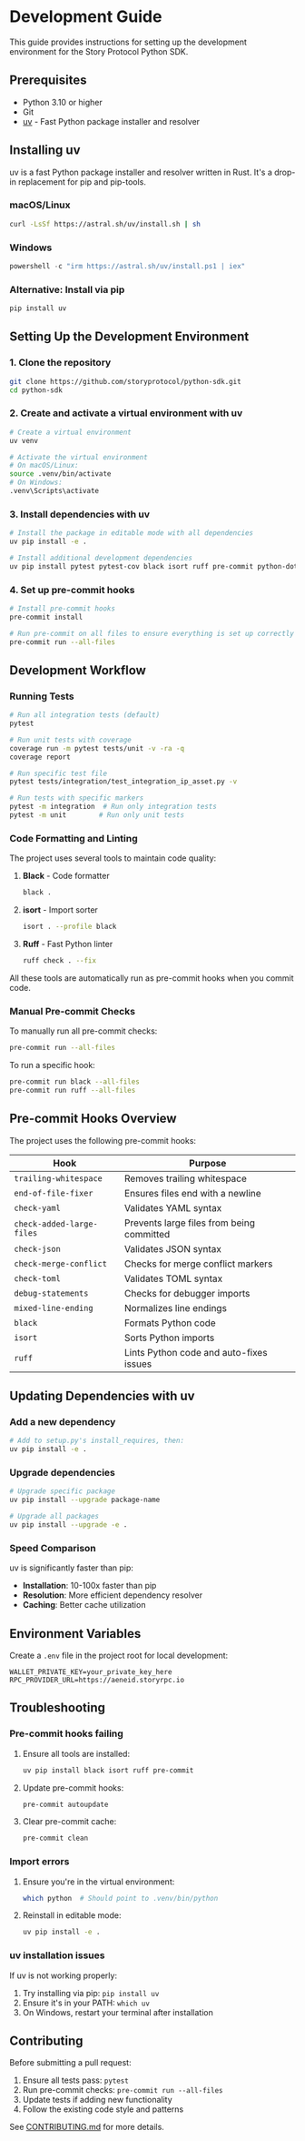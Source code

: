 # Development Guide

This guide provides instructions for setting up the development environment for the Story Protocol Python SDK.

## Prerequisites

- Python 3.10 or higher
- Git
- [uv](https://github.com/astral-sh/uv) - Fast Python package installer and resolver

## Installing uv

uv is a fast Python package installer and resolver written in Rust. It's a drop-in replacement for pip and pip-tools.

### macOS/Linux
```bash
curl -LsSf https://astral.sh/uv/install.sh | sh
```

### Windows
```powershell
powershell -c "irm https://astral.sh/uv/install.ps1 | iex"
```

### Alternative: Install via pip
```bash
pip install uv
```

## Setting Up the Development Environment

### 1. Clone the repository
```bash
git clone https://github.com/storyprotocol/python-sdk.git
cd python-sdk
```

### 2. Create and activate a virtual environment with uv
```bash
# Create a virtual environment
uv venv

# Activate the virtual environment
# On macOS/Linux:
source .venv/bin/activate
# On Windows:
.venv\Scripts\activate
```

### 3. Install dependencies with uv
```bash
# Install the package in editable mode with all dependencies
uv pip install -e .

# Install additional development dependencies
uv pip install pytest pytest-cov black isort ruff pre-commit python-dotenv
```

### 4. Set up pre-commit hooks
```bash
# Install pre-commit hooks
pre-commit install

# Run pre-commit on all files to ensure everything is set up correctly
pre-commit run --all-files
```

## Development Workflow

### Running Tests

```bash
# Run all integration tests (default)
pytest

# Run unit tests with coverage
coverage run -m pytest tests/unit -v -ra -q
coverage report

# Run specific test file
pytest tests/integration/test_integration_ip_asset.py -v

# Run tests with specific markers
pytest -m integration  # Run only integration tests
pytest -m unit        # Run only unit tests
```

### Code Formatting and Linting

The project uses several tools to maintain code quality:

1. **Black** - Code formatter
   ```bash
   black .
   ```

2. **isort** - Import sorter
   ```bash
   isort . --profile black
   ```

3. **Ruff** - Fast Python linter
   ```bash
   ruff check . --fix
   ```

All these tools are automatically run as pre-commit hooks when you commit code.

### Manual Pre-commit Checks

To manually run all pre-commit checks:
```bash
pre-commit run --all-files
```

To run a specific hook:
```bash
pre-commit run black --all-files
pre-commit run ruff --all-files
```

## Pre-commit Hooks Overview

The project uses the following pre-commit hooks:

| Hook | Purpose |
|------|---------|
| `trailing-whitespace` | Removes trailing whitespace |
| `end-of-file-fixer` | Ensures files end with a newline |
| `check-yaml` | Validates YAML syntax |
| `check-added-large-files` | Prevents large files from being committed |
| `check-json` | Validates JSON syntax |
| `check-merge-conflict` | Checks for merge conflict markers |
| `check-toml` | Validates TOML syntax |
| `debug-statements` | Checks for debugger imports |
| `mixed-line-ending` | Normalizes line endings |
| `black` | Formats Python code |
| `isort` | Sorts Python imports |
| `ruff` | Lints Python code and auto-fixes issues |

## Updating Dependencies with uv

### Add a new dependency
```bash
# Add to setup.py's install_requires, then:
uv pip install -e .
```

### Upgrade dependencies
```bash
# Upgrade specific package
uv pip install --upgrade package-name

# Upgrade all packages
uv pip install --upgrade -e .
```

### Speed Comparison

uv is significantly faster than pip:
- **Installation**: 10-100x faster than pip
- **Resolution**: More efficient dependency resolver
- **Caching**: Better cache utilization

## Environment Variables

Create a `.env` file in the project root for local development:
```env
WALLET_PRIVATE_KEY=your_private_key_here
RPC_PROVIDER_URL=https://aeneid.storyrpc.io
```

## Troubleshooting

### Pre-commit hooks failing

1. Ensure all tools are installed:
   ```bash
   uv pip install black isort ruff pre-commit
   ```

2. Update pre-commit hooks:
   ```bash
   pre-commit autoupdate
   ```

3. Clear pre-commit cache:
   ```bash
   pre-commit clean
   ```

### Import errors

1. Ensure you're in the virtual environment:
   ```bash
   which python  # Should point to .venv/bin/python
   ```

2. Reinstall in editable mode:
   ```bash
   uv pip install -e .
   ```

### uv installation issues

If uv is not working properly:
1. Try installing via pip: `pip install uv`
2. Ensure it's in your PATH: `which uv`
3. On Windows, restart your terminal after installation

## Contributing

Before submitting a pull request:

1. Ensure all tests pass: `pytest`
2. Run pre-commit checks: `pre-commit run --all-files`
3. Update tests if adding new functionality
4. Follow the existing code style and patterns

See [CONTRIBUTING.md](CONTRIBUTING.md) for more details.